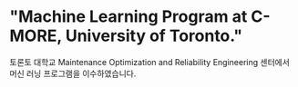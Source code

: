 # "Machine Learning Program at C-MORE, University of Toronto."
토론토 대학교 Maintenance Optimization and Reliability Engineering 센터에서 머신 러닝 프로그램을 이수하였습니다.
